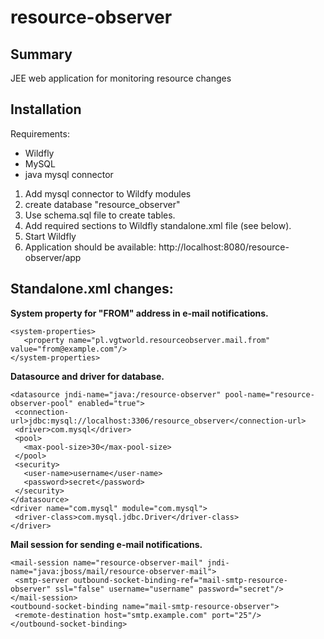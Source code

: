 resource-observer
===

Summary
---
JEE web application for monitoring resource changes

Installation
---

Requirements:
- Wildfly
- MySQL
- java mysql connector


1. Add mysql connector to Wildfy modules
2. create database "resource_observer"
3. Use schema.sql file to create tables.
4. Add required sections to Wildfly standalone.xml file (see below).
5. Start Wildfly
6. Application should be available: http://localhost:8080/resource-observer/app

Standalone.xml changes:
---

**System property for "FROM" address in e-mail notifications.**
```
<system-properties>
   <property name="pl.vgtworld.resourceobserver.mail.from" value="from@example.com"/>
</system-properties>
```

**Datasource and driver for database.**
```
<datasource jndi-name="java:/resource-observer" pool-name="resource-observer-pool" enabled="true">
 <connection-url>jdbc:mysql://localhost:3306/resource_observer</connection-url>
 <driver>com.mysql</driver>
 <pool>
   <max-pool-size>30</max-pool-size>
 </pool>
 <security>
   <user-name>username</user-name>
   <password>secret</password>
 </security>
</datasource>
<driver name="com.mysql" module="com.mysql">
 <driver-class>com.mysql.jdbc.Driver</driver-class>
</driver>
```

**Mail session for sending e-mail notifications.**
```
<mail-session name="resource-observer-mail" jndi-name="java:jboss/mail/resource-observer-mail">
 <smtp-server outbound-socket-binding-ref="mail-smtp-resource-observer" ssl="false" username="username" password="secret"/>
</mail-session>
<outbound-socket-binding name="mail-smtp-resource-observer">
 <remote-destination host="smtp.example.com" port="25"/>
</outbound-socket-binding>
```
